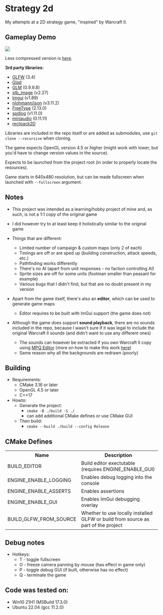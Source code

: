 # Strategy 2d

My attempts at a 2D strategy game, "inspired" by Warcraft II.

## Gameplay Demo
<img src="sample_compressed.gif">

Less compressed version is <a href="sample.gif">here</a>.

**3rd party libraries:**
* <a href="https://github.com/glfw/glfw">GLFW</a> (3.4)
* <a href="https://github.com/Dav1dde/glad">Glad</a>
* <a href="https://github.com/g-truc/glm">GLM</a> (0.9.9.8)
* <a href="https://github.com/nothings/stb">stb_image</a> (v2.27)
* <a href="https://github.com/ocornut/imgui">Imgui</a> (v1.89)
* <a href="https://github.com/nlohmann/json">nlohmann/json</a> (v3.11.2)
* <a href="https://gitlab.freedesktop.org/freetype/freetype">FreeType</a> (2.13.0)
* <a href="https://github.com/gabime/spdlog">spdlog</a> (v1.11.0)
* <a href="https://github.com/mackron/miniaudio">miniaudio</a> (0.11.11)
* <a href="https://github.com/TeamHypersomnia/rectpack2D">rectpack2D</a>

Libraries are included in the repo itself or are added as submodules, use `git clone --recursive` when cloning.

The game expects OpenGL version 4.5 or higher (might work with lower, but you'd have to change version values in the source).

Expects to be launched from the project root (in order to properly locate the resources).

Game starts in 640x480 resolution, but can be made fullscreen when launched with ```--fullscreen``` argument.

## Notes
- This project was intended as a learning/hobby project of mine and, as such, is not a 1:1 copy of the original game
- I did however try to at least keep it holistically similar to the original game
- Things that are different:
    - Limited number of campaign & custom maps (only 2 of each)
    - Timings are off or are sped up (building construction, attack speeds, etc.)
    - Pathfinding works differently
    - There's no AI (apart from unit responses - no faction controlling AI)
    - Sprite sizes are off for some units (footman smaller than peasant for example)
    - Various bugs that I didn't find, but that are no doubt present in my version
- Apart from the game itself, there's also an **editor**, which can be used to generate game maps
    - Editor requires to be built with ImGui support (the game does not)

- Although the game does support **sound playback**, there are no sounds included in the repo, because I wasn't sure if it was legal to include the original Warcraft II sounds (and didn't want to use any different ones)
    - The sounds can however be extracted if you own Warcraft II copy using <a href="http://www.zezula.net/en/mpq/main.html">MPQ Editor</a> (more on how to make this work <a href='MPQ_EXPORT.md'>here</a>)
    - Same reason why all the backgrounds are redrawn (poorly)

## Building

- Requirements:
    - CMake 3.16 or later
    - OpenGL 4.5 or later
    - C++17
- Howto:
    - Generate the project:
        - ```cmake -B ./build -S ./```
        - can add additional CMake defines or use CMake GUI
    - Then build:
        - ```cmake --build ./build --config Release```

## CMake Defines

<table>
    <tr>
        <th>Name</th>
        <th>Description</th>
    </tr>
    <tr>
        <td>BUILD_EDITOR</td>
        <td>Build editor exectutable (requires ENGINE_ENABLE_GUI)</td>
    </tr>
    <tr>
        <td>ENGINE_ENABLE_LOGGING</td>
        <td>Enables debug logging into the console</td>
    </tr>
    <tr>
        <td>ENGINE_ENABLE_ASSERTS</td>
        <td>Enables assertions</td>
    </tr>
    <tr>
        <td>ENGINE_ENABLE_GUI</td>
        <td>Enables ImGui debugging overlay</td>
    </tr>
    <tr>
        <td>BUILD_GLFW_FROM_SOURCE</td>
        <td>Whether to use locally installed GLFW or build from source as part of the project</td>
    </tr>
</table>

## Debug notes
- Hotkeys:
    - T - toggle fullscreen
    - O - freeze camera panning by mouse (has effect in game only)
    - P - toggle debug GUI (if built, otherwise has no effect)
    - Q - terminate the game

## Code was tested on:
* Win10 21H1 (MSBuild 17.3.0)
* Ubuntu 22.04 (gcc 11.2.0)

